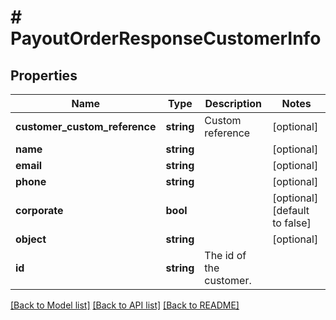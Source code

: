 # # PayoutOrderResponseCustomerInfo

## Properties

Name | Type | Description | Notes
------------ | ------------- | ------------- | -------------
**customer_custom_reference** | **string** | Custom reference | [optional]
**name** | **string** |  | [optional]
**email** | **string** |  | [optional]
**phone** | **string** |  | [optional]
**corporate** | **bool** |  | [optional] [default to false]
**object** | **string** |  | [optional]
**id** | **string** | The id of the customer. |

[[Back to Model list]](../../README.md#models) [[Back to API list]](../../README.md#endpoints) [[Back to README]](../../README.md)
